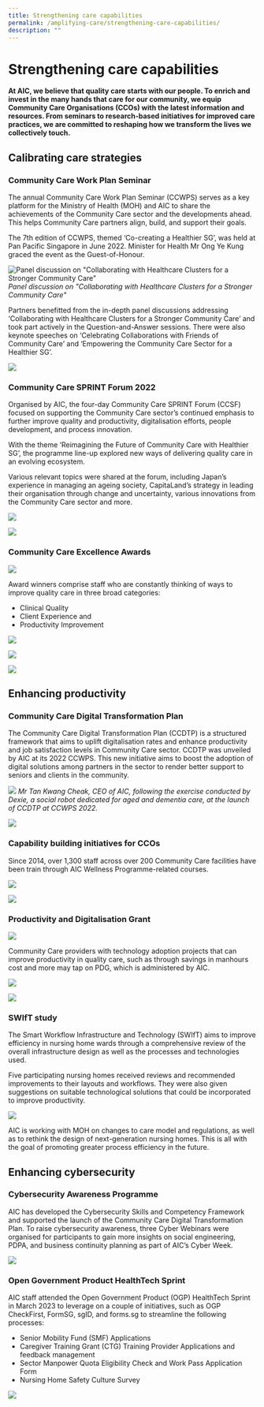```yaml
---
title: Strengthening care capabilities
permalink: /amplifying-care/strengthening-care-capabilities/
description: ""
---
```

# Strengthening care capabilities
 **At AIC, we believe that quality care starts with our people. To enrich and invest in the many hands that care for our community, we equip Community Care Organisations (CCOs) with the latest information and resources. From seminars to research-based initiatives for improved care practices, we are committed to reshaping how we transform the lives we collectively touch.**

## Calibrating care strategies
### Community Care Work Plan Seminar

The annual Community Care Work Plan Seminar (CCWPS) serves as a key platform for the Ministry of Health (MOH) and AIC to share the achievements of the Community Care sector and the developments ahead. This helps Community Care partners align, build, and support their goals.

The 7th edition of CCWPS, themed ‘Co-creating a Healthier SG’, was held at Pan Pacific Singapore in June 2022. Minister for Health Mr Ong Ye Kung graced the event as the Guest-of-Honour.

![Panel discussion on "Collaborating with Healthcare Clusters for a Stronger Community Care"](/images/strenghtening-care-capabilities.png)
*Panel discussion on "Collaborating with Healthcare Clusters for a Stronger Community Care"*

Partners benefitted from the in-depth panel discussions addressing ‘Collaborating with Healthcare Clusters for a Stronger Community Care’ and took part actively in the Question-and-Answer sessions. There were also keynote speeches on ‘Celebrating Collaborations with Friends of Community Care’ and ‘Empowering the Community Care Sector for a Healthier SG’.

![](/images/100-sectors-leaders1.png)


### Community Care SPRINT Forum 2022
Organised by AIC, the four-day Community Care SPRINT Forum (CCSF) focused on supporting the Community Care sector’s continued emphasis to further improve quality and productivity, digitalisation efforts, people development, and process innovation. 

With the theme ‘Reimagining the Future of Community Care with Healthier SG’, the programme line-up explored new ways of delivering quality care in an evolving ecosystem.  
 
Various relevant topics were shared at the forum, including Japan’s experience in managing an ageing society, CapitaLand’s strategy in leading their organisation through change and uncertainty, various innovations from the Community Care sector and more.

![](/images/community-care.png)

![](/images/1700-attendees-20-sppeakers.png)

### Community Care Excellence Awards
![](/images/community-care-excellence-awards-2.png)

Award winners comprise staff who are constantly thinking of ways to improve quality care in three broad categories:  
* Clinical Quality   
* Client Experience and  
* Productivity Improvement

![](/images/ccea%20award%20r1.png)

![](/images/mr-james-ganesan.png)

![](/images/dover-park-hospice4.png)

## Enhancing productivity
### Community Care Digital Transformation Plan
The Community Care Digital Transformation Plan (CCDTP) is a structured framework that aims to uplift digitalisation rates and enhance productivity and job satisfaction levels in Community Care sector. CCDTP was unveiled by AIC at its 2022 CCWPS. This new initiative aims to boost the adoption of digital solutions among partners in the sector to render better support to seniors and clients in the community.

![](/images/ccwps-r1-tkc.png) 
 *Mr Tan Kwang Cheak, CEO of AIC, following the exercise conducted by Dexie, a social robot dedicated for aged and dementia care, at the launch of CCDTP at CCWPS 2022.*
					
![](/images/a-funding-of-16-million1.png)

### Capability building initiatives for CCOs
Since 2014, over 1,300 staff across over 200 Community Care facilities have been train through AIC Wellness Programme-related courses. 

![](/images/since-2014-over-13000.png)

![](/images/number-of-staff-2022.png)

### Productivity and Digitalisation Grant
![](/images/streamlining-processes-adopting-technology1.png)

Community Care providers with technology adoption projects that can improve productivity in quality care, such as through savings in manhours cost and more may tap on PDG, which is administered by AIC.

![](/images/500-projects1.png)

![](/images/chef-partnership-programme.png)

### SWIfT study
The Smart Workflow Infrastructure and Technology (SWIfT) aims to improve efficiency in nursing home wards through a comprehensive review of the overall infrastructure design as well as the processes and technologies used.

Five participating nursing homes received reviews and recommended improvements to their layouts and workflows. They were also given suggestions on suitable technological solutions that could be incorporated to improve productivity.

![](/images/productivity-improvement1.png)

AIC is working with MOH on changes to care model and regulations, as well as to rethink the design of next-generation nursing homes. This is all with the goal of promoting greater process efficiency in the future.

## Enhancing cybersecurity
### Cybersecurity Awareness Programme
AIC has developed the Cybersecurity Skills and Competency Framework and supported the launch of the Community Care Digital Transformation Plan. To raise cybersecurity awareness, three Cyber Webinars were organised for participants to gain more insights on social engineering, PDPA, and business continuity planning as part of AIC’s Cyber Week.

![](/images/150-community-care1.png)

### Open Government Product HealthTech Sprint
AIC staff attended the Open Government Product (OGP) HealthTech Sprint in March 2023 to leverage on a couple of initiatives, such as OGP CheckFirst, FormSG, sgID, and forms.sg to streamline the following processes: 

* Senior Mobility Fund (SMF) Applications 
* Caregiver Training Grant (CTG) Training Provider Applications and feedback management 
* Sector Manpower Quota Eligibility Check and Work Pass Application Form 
* Nursing Home Safety Culture Survey

![](/images/the-initiatives-implemented-achieved.png)